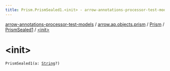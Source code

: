 ```yaml
---
title: Prism.PrismSealed1.<init> - arrow-annotations-processor-test-models
---
```


[arrow-annotations-processor-test-models](../../../index.html) / [arrow.ap.objects.prism](../../index.html) / [Prism](../index.html) / [PrismSealed1](index.html) / [&lt;init&gt;](./-init-.html)

# &lt;init&gt;

`PrismSealed1(a: `[`String`](https://kotlinlang.org/api/latest/jvm/stdlib/kotlin/-string/index.html)`?)`